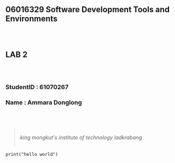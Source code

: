 
## **06016329 Software Development Tools and Environments**
### <br>
## **LAB 2**
### <br>
### **StudentID** : 61070267
### **Name** : Ammara Donglong
### <br>
><br> *king mongkut's institute of technology ladkrabang*<br><br>
```
print("hello world") 
```
